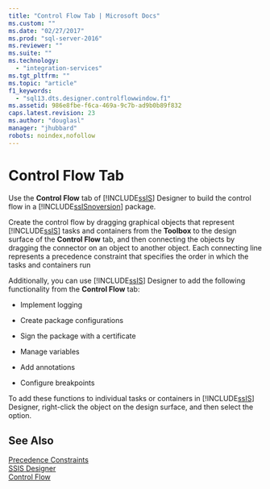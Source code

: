 ```yaml
---
title: "Control Flow Tab | Microsoft Docs"
ms.custom: ""
ms.date: "02/27/2017"
ms.prod: "sql-server-2016"
ms.reviewer: ""
ms.suite: ""
ms.technology: 
  - "integration-services"
ms.tgt_pltfrm: ""
ms.topic: "article"
f1_keywords: 
  - "sql13.dts.designer.controlflowwindow.f1"
ms.assetid: 986e8fbe-f6ca-469a-9c7b-ad9b0b89f832
caps.latest.revision: 23
ms.author: "douglasl"
manager: "jhubbard"
robots: noindex,nofollow
---
```

# Control Flow Tab
  Use the **Control Flow** tab of [!INCLUDE[ssIS](../a9retired/includes/ssis-md.md)] Designer to build the control flow in a [!INCLUDE[ssISnoversion](../a9notintoc/includes/ssisnoversion-md.md)] package.  
  
 Create the control flow by dragging graphical objects that represent [!INCLUDE[ssIS](../a9retired/includes/ssis-md.md)] tasks and containers from the **Toolbox** to the design surface of the **Control Flow** tab, and then connecting the objects by dragging the connector on an object to another object. Each connecting line represents a precedence constraint that specifies the order in which the tasks and containers run  
  
 Additionally, you can use [!INCLUDE[ssIS](../a9retired/includes/ssis-md.md)] Designer to add the following functionality from the **Control Flow** tab:  
  
-   Implement logging  
  
-   Create package configurations  
  
-   Sign the package with a certificate  
  
-   Manage variables  
  
-   Add annotations  
  
-   Configure breakpoints  
  
 To add these functions to individual tasks or containers in [!INCLUDE[ssIS](../a9retired/includes/ssis-md.md)] Designer, right-click the object on the design surface, and then select the option.  
  
## See Also  
 [Precedence Constraints](../integration-services/control-flow/precedence-constraints.md)   
 [SSIS Designer](../integration-services/ssis-designer.md)   
 [Control Flow](../integration-services/control-flow/control-flow.md)  
  
  